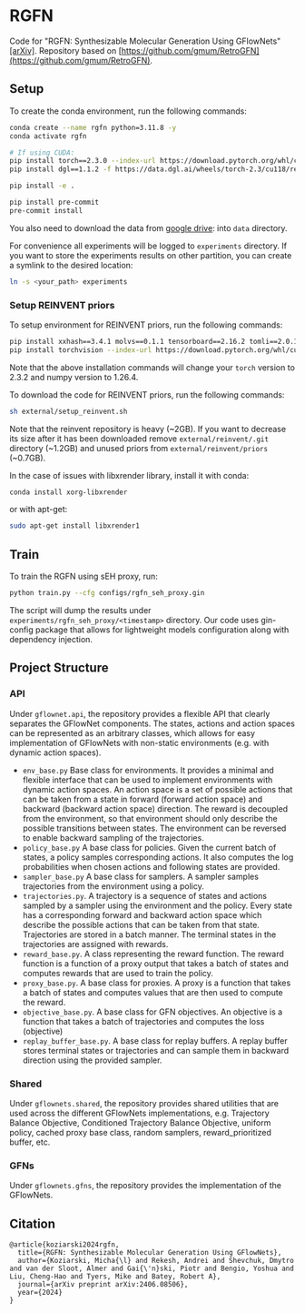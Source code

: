 # RGFN

Code for "RGFN: Synthesizable Molecular Generation Using GFlowNets" [[arXiv]](https://arxiv.org/abs/2406.08506).
Repository based on [https://github.com/gmum/RetroGFN](https://github.com/gmum/RetroGFN).

## Setup

To create the conda environment, run the following commands:

```bash
conda create --name rgfn python=3.11.8 -y
conda activate rgfn

# If using CUDA:
pip install torch==2.3.0 --index-url https://download.pytorch.org/whl/cu118
pip install dgl==1.1.2 -f https://data.dgl.ai/wheels/torch-2.3/cu118/repo.html

pip install -e .

pip install pre-commit
pre-commit install
```

You also need to download the data
from [google drive](https://drive.google.com/drive/folders/1h53J3XT_usqnR87JvxJfvF15BOyjp17k): into `data` directory.

For convenience all experiments will be logged to `experiments` directory. If you want to store the experiments results
on other partition, you can create a symlink to the desired location:

```bash
ln -s <your_path> experiments
```

### Setup REINVENT priors

To setup environment for REINVENT priors, run the following commands:

```bash
pip install xxhash==3.4.1 molvs==0.1.1 tensorboard==2.16.2 tomli==2.0.1 pathos==0.3.2 numpy==1.26.4 mmpdb==2.1
pip install torchvision --index-url https://download.pytorch.org/whl/cu118
```

Note that the above installation commands will change your `torch` version to 2.3.2 and numpy version to 1.26.4.

To download the code for REINVENT priors, run the following commands:

```bash
sh external/setup_reinvent.sh
```

Note that the reinvent repository is heavy (~2GB). If you want to decrease its size after it has been downloaded
remove `external/reinvent/.git` directory (~1.2GB) and unused priors from `external/reinvent/priors` (~0.7GB).

In the case of issues with libxrender library, install it with conda:

```bash
conda install xorg-libxrender
```

or with apt-get:

```bash
sudo apt-get install libxrender1
```

## Train

To train the RGFN using sEH proxy, run:

```sh
python train.py --cfg configs/rgfn_seh_proxy.gin
```

The script will dump the results under `experiments/rgfn_seh_proxy/<timestamp>` directory. Our code uses gin-config
package that allows for lightweight models configuration along with dependency injection.

## Project Structure

### API

Under `gflownet.api`, the repository provides a flexible API that clearly separates the GFlowNet components. The states,
actions and action spaces can be represented as an arbitrary classes, which allows for easy implementation of GFlowNets
with non-static environments (e.g. with dynamic action spaces).

- `env_base.py` Base class for environments. It provides a minimal and flexible interface that can be used to implement
  environments with dynamic action spaces. An action space is a set of possible actions that can be taken from a state
  in forward (forward action space) and backward (backward action space) direction. The reward is decoupled from the
  environment, so that environment should only describe the possible transitions between states. The environment can be
  reversed to enable backward sampling of the trajectories.
- `policy_base.py` A base class for policies. Given the current batch of states, a policy samples corresponding actions.
  It also computes the log probabilities when chosen actions and following states are provided.
- `sampler_base.py` A base class for samplers. A sampler samples trajectories from the environment using a policy.
- `trajectories.py`. A trajectory is a sequence of states and actions sampled by a sampler using the environment and the
  policy. Every state has a corresponding forward and backward action space which describe the possible actions that can
  be taken from that state. Trajectories are stored in a batch manner. The terminal states in the trajectories are
  assigned with rewards.
- `reward_base.py`. A class representing the reward function. The reward function is a function of a proxy output that
  takes a batch of states and computes rewards that are used to train the policy.
- `proxy_base.py`. A base class for proxies. A proxy is a function that takes a batch of states and computes values that
  are then used to compute the reward.
- `objective_base.py`. A base class for GFN objectives. An objective is a function that takes a batch of trajectories
  and computes the loss (objective)
- `replay_buffer_base.py`. A base class for replay buffers. A replay buffer stores terminal states or trajectories and
  can sample them
  in backward direction using the provided sampler.

### Shared

Under `gflownets.shared`, the repository provides shared utilities that are used across the different GFlowNets
implementations, e.g. Trajectory Balance Objective, Conditioned Trajectory Balance Objective, uniform policy, cached
proxy base class, random samplers, reward_prioritized buffer, etc.

### GFNs

Under `gflownets.gfns`, the repository provides the implementation of the GFlowNets.

## Citation

```text
@article{koziarski2024rgfn,
  title={RGFN: Synthesizable Molecular Generation Using GFlowNets},
  author={Koziarski, Micha{\l} and Rekesh, Andrei and Shevchuk, Dmytro and van der Sloot, Almer and Gai{\'n}ski, Piotr and Bengio, Yoshua and Liu, Cheng-Hao and Tyers, Mike and Batey, Robert A},
  journal={arXiv preprint arXiv:2406.08506},
  year={2024}
}
```
